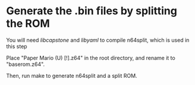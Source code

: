 # Generate the .bin files by splitting the ROM

You will need *libcapstone* and *libyaml* to compile n64split, which is used in this step

Place "Paper Mario (U) [!].z64" in the root directory, and rename it to "baserom.z64".

Then, run make to generate n64split and a split ROM.
